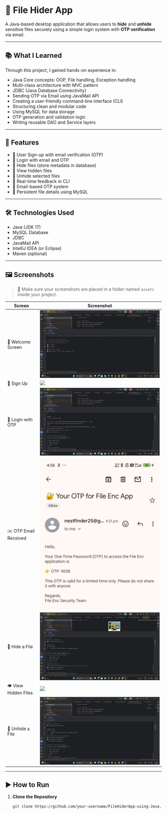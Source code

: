 # 🔐 File Hider App

A Java-based desktop application that allows users to **hide** and **unhide** sensitive files securely using a simple login system with **OTP verification** via email.

---

## 📚 What I Learned

Through this project, I gained hands-on experience in:

- Java Core concepts: OOP, File handling, Exception handling
- Multi-class architecture with MVC pattern
- JDBC (Java Database Connectivity)
- Sending OTP via Email using JavaMail API
- Creating a user-friendly command-line interface (CLI)
- Structuring clean and modular code
- Using MySQL for data storage
- OTP generation and validation logic
- Writing reusable DAO and Service layers

---

## 🚀 Features

- 📝 User Sign-up with email verification (OTP)
- 🔐 Login with email and OTP
- 📂 Hide files (store metadata in database)
- 👀 View hidden files
- 🚫 Unhide selected files
- 🔄 Real-time feedback in CLI
- 📧 Email-based OTP system
- 💾 Persistent file details using MySQL

---

## 🛠️ Technologies Used

- Java (JDK 17)
- MySQL Database
- JDBC
- JavaMail API
- IntelliJ IDEA (or Eclipse)
- Maven (optional)

---

## 🖼️ Screenshots

> 📌 Make sure your screenshots are placed in a folder named `assets` inside your project.

| Screen | Screenshot |
|--------|------------|
| 👋 Welcome Screen | ![](assets/welcomeScreen.png) |
| 📝 Sign Up | ![](assets/signup.png) |
| 🔐 Login with OTP | ![](assets/loginwithOTP.png) |
| ✉️ OTP Email Received | ![](assets/email_preview.jpg) |
| 📂 Hide a File | ![](assets/HideFile.png) |
| 👁️ View Hidden Files | ![](assets/show_files.png) |
| 🚫 Unhide a File | ![](assets/UnhideFile.png) |

---

## ▶️ How to Run

1. **Clone the Repository**  
   ```bash
   git clone https://github.com/your-username/FileHiderApp-using-Java.git
   ```
